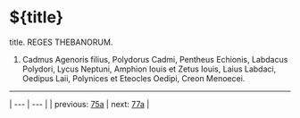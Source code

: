 # ${title}

title. REGES THEBANORUM.



1. Cadmus Agenoris filius, Polydorus Cadmi, Pentheus Echionis, Labdacus Polydori, Lycus Neptuni, Amphion Iouis et Zetus Iouis, Laius Labdaci, Oedipus Laii, Polynices et Eteocles Oedipi, Creon Menoecei.



---

| --- | --- |
| previous: [75a](../75a/) | next: [77a](../77a/) |